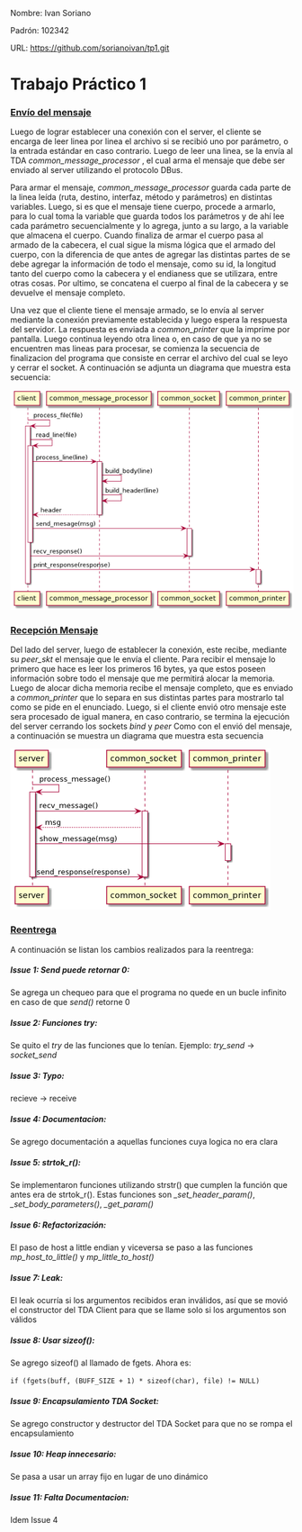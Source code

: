 Nombre: Ivan Soriano

Padrón: 102342

URL: https://github.com/sorianoivan/tp1.git



# Trabajo Práctico 1



### <u>Envío del mensaje</u>

Luego de lograr establecer una conexión con el server, el cliente se encarga de leer linea por linea el archivo si se recibió uno por parámetro, o la entrada estándar en caso contrario. Luego de leer una linea, se la envía al TDA *common_message_processor* , el cual arma el mensaje que debe ser enviado al server utilizando el protocolo DBus.

 Para armar el mensaje, *common_message_processor*  guarda cada parte de la linea leída (ruta, destino, interfaz, método y parámetros) en distintas variables. Luego, si es que el mensaje tiene cuerpo, procede a armarlo, para lo cual toma la variable que guarda todos los parámetros y de ahí lee cada parámetro secuencialmente y lo agrega, junto a su largo, a la variable que almacena el cuerpo. Cuando finaliza de armar el cuerpo pasa al armado de la cabecera, el cual sigue la misma lógica que el armado del cuerpo, con la diferencia de que antes de agregar las distintas partes de se debe agregar la información de todo el mensaje, como su id, la longitud tanto del cuerpo como la cabecera y el endianess que se utilizara, entre otras cosas. Por ultimo, se concatena el cuerpo al final de la cabecera y se devuelve el mensaje completo. 

Una vez que el cliente tiene el mensaje armado, se lo envía al server mediante la conexión previamente establecida y luego espera la respuesta del servidor. La respuesta es enviada a *common_printer* que la imprime por pantalla. Luego continua leyendo otra linea o, en caso de que ya no se encuentren mas lineas para procesar, se comienza la secuencia de finalizacion del programa que consiste en cerrar el archivo del cual se leyo y cerrar el socket. A continuación se adjunta un diagrama que muestra esta secuencia:

![Envio_Mensaje_Diagrama_Secuencia](/img/Envio_Mensaje_Diagrama_Secuencia.png)

### <u>Recepción Mensaje</u>

Del lado del server, luego de establecer la conexión, este recibe, mediante su *peer_skt* el mensaje que le envía el cliente. Para recibir el mensaje lo primero que hace es leer los primeros 16 bytes, ya que estos poseen información sobre todo el mensaje que me permitirá alocar la memoria. Luego de alocar dicha memoria recibe el mensaje completo, que es enviado a *common_printer* que lo separa en sus distintas partes para mostrarlo tal como se pide en el enunciado. Luego, si el cliente envió otro mensaje este sera procesado de igual manera, en caso contrario, se termina la ejecución del server cerrando los sockets *bind* y *peer* Como con el envió del mensaje, a continuación se muestra un diagrama que muestra esta secuencia

![Recepcion_Mensaje_Diagrama_Secuencia](/img/Recepcion_Mensaje_Diagrama_Secuencia.png)

### <u>Reentrega</u>

A continuación se listan los cambios realizados para la reentrega:

##### Issue 1: Send puede retornar 0:

Se agrega un chequeo para que el programa no quede en un bucle infinito en caso de que *send()* retorne 0

##### Issue 2: Funciones try:

Se quito el *try* de las funciones que lo tenían. Ejemplo: *try_send* -> *socket_send*

##### Issue 3: Typo:

recieve -> receive

##### Issue 4: Documentacion:

Se agrego documentación a aquellas funciones cuya logica no era clara

##### Issue 5: strtok_r():

Se implementaron funciones utilizando strstr() que cumplen la función que antes era de strtok_r(). Estas funciones son *_set_header_param()*, *_set_body_parameters()*, *_get_param()*

##### Issue 6: Refactorización:

El paso de host a little endian y viceversa se paso a las funciones *mp_host_to_little()* y *mp_little_to_host()*

##### Issue 7: Leak:

El leak ocurría si los argumentos recibidos eran inválidos, así que se movió el constructor del TDA Client para que se llame solo si los argumentos son válidos

##### Issue 8: Usar sizeof():

Se agrego sizeof() al llamado de fgets. Ahora es:

`if (fgets(buff, (BUFF_SIZE + 1) * sizeof(char), file) != NULL)` 

##### Issue 9: Encapsulamiento TDA Socket:

Se agrego constructor y destructor del TDA Socket para que no se rompa el encapsulamiento

##### Issue 10: Heap innecesario:

Se pasa a usar un array fijo en lugar de uno dinámico

##### Issue 11: Falta Documentacion:

Idem Issue 4